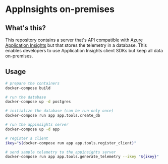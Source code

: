 # AppInsights on-premises

## What's this?

This repository contains a server that's API compatible with [Azure Application Insights](https://docs.microsoft.com/en-us/azure/azure-monitor/app/app-insights-overview)
but that stores the telemetry in a database. This enables developers to use Application Insights client SDKs but
keep all data on-premises.

## Usage

```bash
# prepare the containers
docker-compose build

# run the database
docker-compose up -d postgres

# initialize the database (can be run only once)
docker-compose run app app.tools.create_db

# run the appinsights server
docker-compose up -d app

# register a client
ikey="$(docker-compose run app app.tools.register_client)"

# send sample telemetry to the appinsights server
docker-compose run app app.tools.generate_telemetry --ikey "${ikey}"
```
